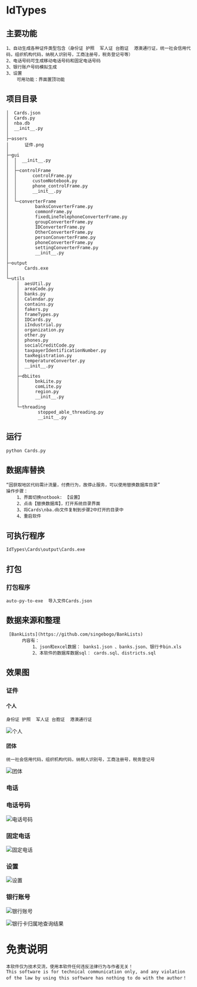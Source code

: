 # IdTypes
## 主要功能
    1、自动生成各种证件类型包含（身份证 护照  军人证 台胞证  港澳通行证，统一社会信用代码，组织机构代码，纳税人识别号，工商注册号，税务登记号等）
	2、电话号码可生成移动电话号码和固定电话号码
	3、银行账户号码模拟生成
	3、设置
		可用功能：界面置顶功能

## 项目目录

	│  Cards.json
    │  Cards.py
    │  nba.db
    │  __init__.py
    │
    ├─assers
    │      证件.png
    │
    ├─gui
    │  │  __init__.py
    │  │
    │  ├─controlFrame
    │  │      controlFrame.py
    │  │      customNotebook.py
    │  │      phone_controlFrame.py
    │  │      __init__.py
    │  │
    │  └─converterFrame
    │          banksConverterFrame.py
    │          commonFrame.py
    │          fixedLineTelephoneConverterFrame.py
    │          groupConverterFrame.py
    │          IDConverterFrame.py
    │          OtherConverterFrame.py
    │          personConverterFrame.py
    │          phoneConverterFrame.py
    │          settingConverterFrame.py
    │          __init__.py
    │
    ├─output
    │      Cards.exe
    │
    └─utils
        │  aesUtil.py
        │  areaCode.py
        │  banks.py
        │  Calendar.py
        │  contains.py
        │  fakers.py
        │  frameTypes.py
        │  IDCards.py
        │  iIndustrial.py
        │  organization.py
        │  other.py
        │  phones.py
        │  socialCreditCode.py
        │  taxpayerIdentificationNumber.py
        │  taxRegistration.py
        │  temperatureConverter.py
        │  __init__.py
        │
        ├─dbLites
        │      bnkLite.py
        │      comLite.py
        │      region.py
        │      __init__.py
        │
        └─threading
                stopped_able_threading.py
                __init__.py

## 运行
    python Cards.py
                
## 数据库替换

    “因获取地区代码需计流量，付费行为，故停止服务，可以使用替换数据库目录”
    操作步骤：
	    1、界面切换notbook: 【设置】
	    2、点击【替换数据库】，打开系统目录界面
	    3、将Cards\nba.db文件复制到步骤2中打开的目录中
	    4、重启软件

## 可执行程序
    IdTypes\Cards\output\Cards.exe

## 打包
### 打包程序
    auto-py-to-exe  导入文件Cards.json


## 数据来源和整理
     [BankLists](https://github.com/singebogo/BankLists)
          内容有：
              1、json和excel数据： banks1.json 、banks.json、银行卡bin.xls
              2、本软件的数据库数据sql： cards.sql、districts.sql


## 效果图
### 证件
#### 个人
	身份证 护照  军人证 台胞证  港澳通行证
	
![个人](https://img2024.cnblogs.com/blog/2007173/202403/2007173-20240313175534870-1373482197.png)
	
#### 团体
	统一社会信用代码，组织机构代码，纳税人识别号，工商注册号，税务登记号
	
![团体](https://img2024.cnblogs.com/blog/2007173/202403/2007173-20240313175704510-591203619.png)

### 电话
### 电话号码
![电话号码](https://github.com/singebogo/IdTypes/blob/master/vx_images/%E7%94%B5%E8%AF%9D%E5%8F%B7%E7%A0%81.bmp)

### 固定电话
![固定电话](https://github.com/singebogo/IdTypes/blob/master/vx_images/%E5%9B%BA%E5%AE%9A%E7%94%B5%E8%AF%9D.bmp)	

### 设置
![设置](https://github.com/singebogo/IdTypes/blob/master/vx_images/%E8%AE%BE%E7%BD%AE.bmp)

### 银行账号
![银行账号](https://github.com/singebogo/IdTypes/blob/master/vx_images/%E9%93%B6%E8%A1%8C%E5%8D%A1%E8%B4%A6%E5%8F%B7.bmp)

![银行卡归属地查询结果](https://github.com/singebogo/IdTypes/blob/master/vx_images/%E9%93%B6%E8%A1%8C%E5%8D%A1%E5%BD%92%E5%B1%9E%E5%9C%B0%E6%9F%A5%E8%AF%A2%E7%BB%93%E6%9E%9C.bmp)


# 免责说明

    本软件仅为技术交流，使用本软件任何违反法律行为与作者无关！
    This software is for technical communication only, and any violation of the law by using this software has nothing to do with the author！